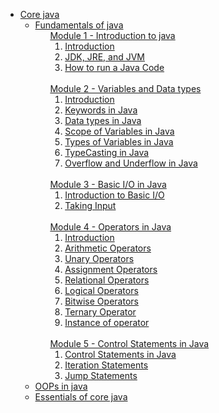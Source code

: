 <ul>
  <li>
    <a href="https://www.google.com/">Core java</a>
    <ul>
      <li>
        <a href="#">Fundamentals of java</a>
        <ul style="list-style: none">
          <li>
            <a
              href="https://github.com/Shubham-Choudhury/Learning_Java/tree/main/1%20Core%20java/1%20Fundamentals%20of%20Java/Module%201%20-%20Introduction%20to%20Java"
              >Module 1 - Introduction to java</a
            >
            <ol>
              <li>
                <a
                  href="https://github.com/Shubham-Choudhury/Learning_Java/blob/main/1%20Core%20java/1%20Fundamentals%20of%20Java/Module%201%20-%20Introduction%20to%20Java/1.%20Introduction.md"
                  >Introduction</a
                >
              </li>
              <li>
                <a
                  href="https://github.com/Shubham-Choudhury/Learning_Java/blob/main/1%20Core%20java/1%20Fundamentals%20of%20Java/Module%201%20-%20Introduction%20to%20Java/2.%20JDK%2C%20JRE%2C%20and%20JVM.md"
                  >JDK, JRE, and JVM</a
                >
              </li>
              <li>
                <a
                  href="https://github.com/Shubham-Choudhury/Learning_Java/blob/main/1%20Core%20java/1%20Fundamentals%20of%20Java/Module%201%20-%20Introduction%20to%20Java/3.%20How%20to%20run%20a%20Java%20Code.md"
                  >How to run a Java Code</a
                >
              </li>
            </ol>
          </li>
          <br>
          <li>
            <a
              href="https://github.com/Shubham-Choudhury/Learning_Java/tree/main/1%20Core%20java/1%20Fundamentals%20of%20Java/Module%202%20-%20Variables%20and%20Data%20types"
              >Module 2 - Variables and Data types</a
            >
            <ol>
              <li>
                <a
                  href="https://github.com/Shubham-Choudhury/Learning_Java/blob/main/1%20Core%20java/1%20Fundamentals%20of%20Java/Module%202%20-%20Variables%20and%20Data%20types/1.%20Introduction.md"
                  >Introduction</a
                >
              </li>
              <li>
                <a
                  href="https://github.com/Shubham-Choudhury/Learning_Java/blob/main/1%20Core%20java/1%20Fundamentals%20of%20Java/Module%202%20-%20Variables%20and%20Data%20types/2.%20Keywords%20in%20Java.md"
                  >Keywords in Java</a
                >
              </li>
              <li>
                <a
                  href="https://github.com/Shubham-Choudhury/Learning_Java/blob/main/1%20Core%20java/1%20Fundamentals%20of%20Java/Module%202%20-%20Variables%20and%20Data%20types/3.%20Data%20types%20in%20Java.md"
                  >Data types in Java</a
                >
              </li>
              <li>
                <a
                  href="https://github.com/Shubham-Choudhury/Learning_Java/blob/main/1%20Core%20java/1%20Fundamentals%20of%20Java/Module%202%20-%20Variables%20and%20Data%20types/4.%20Scope%20of%20Variables%20in%20Java.md"
                  >Scope of Variables in Java</a
                >
              </li>
              <li>
                <a
                  href="https://github.com/Shubham-Choudhury/Learning_Java/blob/main/1%20Core%20java/1%20Fundamentals%20of%20Java/Module%202%20-%20Variables%20and%20Data%20types/5.%20Types%20of%20Variables%20in%20Java.md"
                  >Types of Variables in Java</a
                >
              </li>
              <li>
                <a
                  href="https://github.com/Shubham-Choudhury/Learning_Java/blob/main/1%20Core%20java/1%20Fundamentals%20of%20Java/Module%202%20-%20Variables%20and%20Data%20types/6.%20TypeCasting%20in%20Java.md"
                  >TypeCasting in Java</a
                >
              </li>
              <li>
                <a
                  href="https://github.com/Shubham-Choudhury/Learning_Java/blob/main/1%20Core%20java/1%20Fundamentals%20of%20Java/Module%202%20-%20Variables%20and%20Data%20types/7.%20Overflow%20and%20Underflow%20in%20Java.md"
                  >Overflow and Underflow in Java</a
                >
              </li>
            </ol>
          </li>
          <br>
          <li>
            <a
              href="https://github.com/Shubham-Choudhury/Learning_Java/tree/main/1%20Core%20java/1%20Fundamentals%20of%20Java/Module%203%20-%20Basic%20I-O%20in%20Java"
              >Module 3 - Basic I/O in Java</a
            >
            <ol>
              <li>
                <a
                  href="https://github.com/Shubham-Choudhury/Learning_Java/blob/main/1%20Core%20java/1%20Fundamentals%20of%20Java/Module%203%20-%20Basic%20I-O%20in%20Java/1.%20Introduction%20to%20Basic%20I-O.md"
                  >Introduction to Basic I/O</a
                >
              </li>
              <li>
                <a
                  href="https://github.com/Shubham-Choudhury/Learning_Java/blob/main/1%20Core%20java/1%20Fundamentals%20of%20Java/Module%203%20-%20Basic%20I-O%20in%20Java/2.%20Taking%20Input.md"
                  >Taking Input</a
                >
              </li>
            </ol>
          </li>
          <br>
          <li>
            <a
              href="https://github.com/Shubham-Choudhury/Learning_Java/tree/main/1%20Core%20java/1%20Fundamentals%20of%20Java/Module%204%20-%20Operators%20in%20Java"
              >Module 4 - Operators in Java</a
            >
            <ol>
              <li>
                <a
                  href="https://github.com/Shubham-Choudhury/Learning_Java/blob/main/1%20Core%20java/1%20Fundamentals%20of%20Java/Module%204%20-%20Operators%20in%20Java/1.%20Introduction.md"
                  >Introduction</a
                >
              </li>
              <li>
                <a
                  href="https://github.com/Shubham-Choudhury/Learning_Java/blob/main/1%20Core%20java/1%20Fundamentals%20of%20Java/Module%204%20-%20Operators%20in%20Java/2.%20Arithmetic%20Operators.md"
                  >Arithmetic Operators</a
                >
              </li>
              <li>
                <a
                  href="https://github.com/Shubham-Choudhury/Learning_Java/blob/main/1%20Core%20java/1%20Fundamentals%20of%20Java/Module%204%20-%20Operators%20in%20Java/3.%20Unary%20Operators.md"
                  >Unary Operators</a
                >
              </li>
              <li>
                <a
                  href="https://github.com/Shubham-Choudhury/Learning_Java/blob/main/1%20Core%20java/1%20Fundamentals%20of%20Java/Module%204%20-%20Operators%20in%20Java/4.%20Assignment%20Operators.md"
                  >Assignment Operators</a
                >
              </li>
              <li>
                <a
                  href="https://github.com/Shubham-Choudhury/Learning_Java/blob/main/1%20Core%20java/1%20Fundamentals%20of%20Java/Module%204%20-%20Operators%20in%20Java/5.%20Relational%20Operators.md"
                  >Relational Operators</a
                >
              </li>
              <li>
                <a
                  href="https://github.com/Shubham-Choudhury/Learning_Java/blob/main/1%20Core%20java/1%20Fundamentals%20of%20Java/Module%204%20-%20Operators%20in%20Java/6.%20Logical%20Operators.md"
                  >Logical Operators</a
                >
              </li>
              <li>
                <a
                  href="https://github.com/Shubham-Choudhury/Learning_Java/blob/main/1%20Core%20java/1%20Fundamentals%20of%20Java/Module%204%20-%20Operators%20in%20Java/7.%20Bitwise%20Operators.md"
                  >Bitwise Operators</a
                >
              </li>
              <li>
                <a
                  href="https://github.com/Shubham-Choudhury/Learning_Java/blob/main/1%20Core%20java/1%20Fundamentals%20of%20Java/Module%204%20-%20Operators%20in%20Java/8.%20Ternary%20Operator.md"
                  >Ternary Operator</a
                >
              </li>
              <li>
                <a
                  href="https://github.com/Shubham-Choudhury/Learning_Java/blob/main/1%20Core%20java/1%20Fundamentals%20of%20Java/Module%204%20-%20Operators%20in%20Java/9.%20Instance%20of%20operator.md"
                  >Instance of operator</a
                >
              </li>
            </ol>
          </li>
          <br>
          <li>
            <a
              href="https://github.com/Shubham-Choudhury/Learning_Java/tree/main/1%20Core%20java/1%20Fundamentals%20of%20Java/Module%205%20-%20Control%20Statements%20in%20Java"
              >Module 5 - Control Statements in Java</a
            >
            <ol>
              <li>
                <a
                  href="https://github.com/Shubham-Choudhury/Learning_Java/blob/main/1%20Core%20java/1%20Fundamentals%20of%20Java/Module%205%20-%20Control%20Statements%20in%20Java/1.%20Control%20Statements%20in%20Java.md"
                  >Control Statements in Java</a
                >
              </li>
              <li>
                <a
                  href="https://github.com/Shubham-Choudhury/Learning_Java/blob/main/1%20Core%20java/1%20Fundamentals%20of%20Java/Module%205%20-%20Control%20Statements%20in%20Java/2.%20Iteration%20Statements.md"
                  >Iteration Statements</a
                >
              </li>
              <li>
                <a
                  href="https://github.com/Shubham-Choudhury/Learning_Java/blob/main/1%20Core%20java/1%20Fundamentals%20of%20Java/Module%205%20-%20Control%20Statements%20in%20Java/3.%20Jump%20Statements.md"
                  >Jump Statements</a
                >
              </li>
            </ol>
          </li>
        </ul>
      </li>
      <li>
        <a href="#">OOPs in java</a>
      </li>
      <li>
        <a href="#">Essentials of core java</a>
      </li>
    </ul>
  </li>
</ul>
